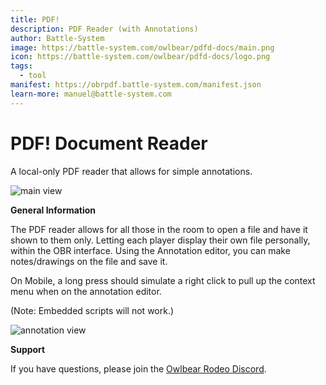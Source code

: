 ```yaml
---
title: PDF!
description: PDF Reader (with Annotations)
author: Battle-System
image: https://battle-system.com/owlbear/pdfd-docs/main.png
icon: https://battle-system.com/owlbear/pdfd-docs/logo.png
tags:
  - tool
manifest: https://obrpdf.battle-system.com/manifest.json
learn-more: manuel@battle-system.com
---
```


# PDF! Document Reader

A local-only PDF reader that allows for simple annotations.


![main view](https://battle-system.com/owlbear/pdfd-docs/main.png)


**General Information**

The PDF reader allows for all those in the room to open a file and have it shown to them only. Letting each player display their own file personally, within the OBR interface.  Using the Annotation editor, you can make notes/drawings on the file and save it.

On Mobile, a long press should simulate a right click to pull up the context menu when on the annotation editor.

(Note: Embedded scripts will not work.)

![annotation view](https://battle-system.com/owlbear/pdfd-docs/annotation.png)


**Support**

If you have questions, please join the [Owlbear Rodeo Discord](https://discord.gg/UY8AXjhzhe).